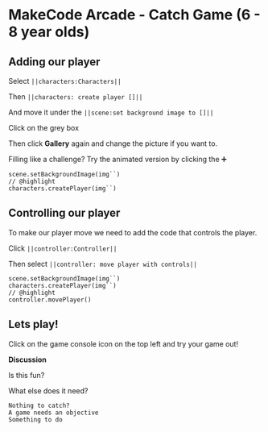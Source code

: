 # MakeCode Arcade - Catch Game (6 - 8 year olds)

## Adding our player

Select ``||characters:Characters||``

Then ``||characters: create player []||``

And move it under the ``||scene:set background image to []||``

Click on the grey box

Then click **Gallery** again and change the picture if you want to.

Filling like a challenge? Try the animated version by clicking the ➕

```blocks
scene.setBackgroundImage(img``)
// @highlight
characters.createPlayer(img``)
```
## Controlling our player

To make our player move we need to add the code that controls the player.

Click ``||controller:Controller||``

Then select ``||controller: move player with controls||``

```blocks
scene.setBackgroundImage(img``)
characters.createPlayer(img``)
// @highlight
controller.movePlayer()
```

## Lets play!

Click on the game console icon on the top left and try your game out!

**Discussion**

Is this fun?

What else does it need?

```
Nothing to catch?
A game needs an objective
Something to do
```